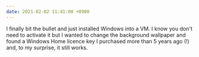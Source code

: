 ```yaml
---
date: 2021-02-02 11:41:00 +0900
---
```


I finally bit the bullet and just installed Windows into a VM. I know you don't need to activate it but I wanted to change the background wallpaper and found a Windows Home licence key I purchased more than 5 years ago (!) and, to my surprise, it still works.
